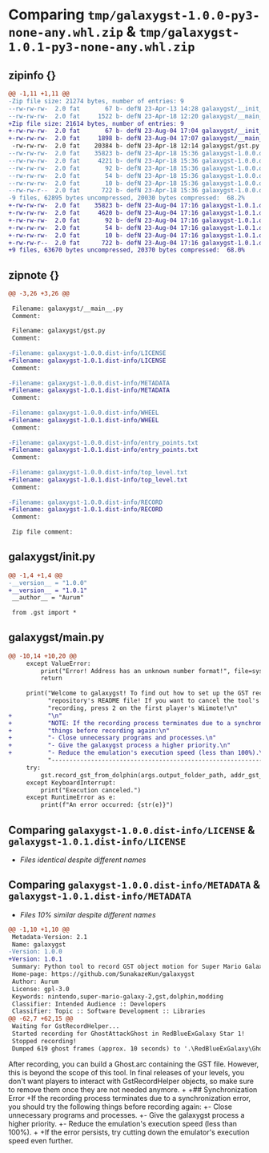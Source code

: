 # Comparing `tmp/galaxygst-1.0.0-py3-none-any.whl.zip` & `tmp/galaxygst-1.0.1-py3-none-any.whl.zip`

## zipinfo {}

```diff
@@ -1,11 +1,11 @@
-Zip file size: 21274 bytes, number of entries: 9
--rw-rw-rw-  2.0 fat       67 b- defN 23-Apr-13 14:28 galaxygst/__init__.py
--rw-rw-rw-  2.0 fat     1522 b- defN 23-Apr-18 12:20 galaxygst/__main__.py
+Zip file size: 21614 bytes, number of entries: 9
+-rw-rw-rw-  2.0 fat       67 b- defN 23-Aug-04 17:04 galaxygst/__init__.py
+-rw-rw-rw-  2.0 fat     1898 b- defN 23-Aug-04 17:07 galaxygst/__main__.py
 -rw-rw-rw-  2.0 fat    20384 b- defN 23-Apr-18 12:14 galaxygst/gst.py
--rw-rw-rw-  2.0 fat    35823 b- defN 23-Apr-18 15:36 galaxygst-1.0.0.dist-info/LICENSE
--rw-rw-rw-  2.0 fat     4221 b- defN 23-Apr-18 15:36 galaxygst-1.0.0.dist-info/METADATA
--rw-rw-rw-  2.0 fat       92 b- defN 23-Apr-18 15:36 galaxygst-1.0.0.dist-info/WHEEL
--rw-rw-rw-  2.0 fat       54 b- defN 23-Apr-18 15:36 galaxygst-1.0.0.dist-info/entry_points.txt
--rw-rw-rw-  2.0 fat       10 b- defN 23-Apr-18 15:36 galaxygst-1.0.0.dist-info/top_level.txt
--rw-rw-r--  2.0 fat      722 b- defN 23-Apr-18 15:36 galaxygst-1.0.0.dist-info/RECORD
-9 files, 62895 bytes uncompressed, 20030 bytes compressed:  68.2%
+-rw-rw-rw-  2.0 fat    35823 b- defN 23-Aug-04 17:16 galaxygst-1.0.1.dist-info/LICENSE
+-rw-rw-rw-  2.0 fat     4620 b- defN 23-Aug-04 17:16 galaxygst-1.0.1.dist-info/METADATA
+-rw-rw-rw-  2.0 fat       92 b- defN 23-Aug-04 17:16 galaxygst-1.0.1.dist-info/WHEEL
+-rw-rw-rw-  2.0 fat       54 b- defN 23-Aug-04 17:16 galaxygst-1.0.1.dist-info/entry_points.txt
+-rw-rw-rw-  2.0 fat       10 b- defN 23-Aug-04 17:16 galaxygst-1.0.1.dist-info/top_level.txt
+-rw-rw-r--  2.0 fat      722 b- defN 23-Aug-04 17:16 galaxygst-1.0.1.dist-info/RECORD
+9 files, 63670 bytes uncompressed, 20370 bytes compressed:  68.0%
```

## zipnote {}

```diff
@@ -3,26 +3,26 @@
 
 Filename: galaxygst/__main__.py
 Comment: 
 
 Filename: galaxygst/gst.py
 Comment: 
 
-Filename: galaxygst-1.0.0.dist-info/LICENSE
+Filename: galaxygst-1.0.1.dist-info/LICENSE
 Comment: 
 
-Filename: galaxygst-1.0.0.dist-info/METADATA
+Filename: galaxygst-1.0.1.dist-info/METADATA
 Comment: 
 
-Filename: galaxygst-1.0.0.dist-info/WHEEL
+Filename: galaxygst-1.0.1.dist-info/WHEEL
 Comment: 
 
-Filename: galaxygst-1.0.0.dist-info/entry_points.txt
+Filename: galaxygst-1.0.1.dist-info/entry_points.txt
 Comment: 
 
-Filename: galaxygst-1.0.0.dist-info/top_level.txt
+Filename: galaxygst-1.0.1.dist-info/top_level.txt
 Comment: 
 
-Filename: galaxygst-1.0.0.dist-info/RECORD
+Filename: galaxygst-1.0.1.dist-info/RECORD
 Comment: 
 
 Zip file comment:
```

## galaxygst/__init__.py

```diff
@@ -1,4 +1,4 @@
-__version__ = "1.0.0"
+__version__ = "1.0.1"
 __author__ = "Aurum"
 
 from .gst import *
```

## galaxygst/__main__.py

```diff
@@ -10,14 +10,20 @@
     except ValueError:
         print("Error! Address has an unknown number format!", file=sys.stderr)
         return
 
     print("Welcome to galaxygst! To find out how to set up the GST recorder in a galaxy, please refer to the GitHub\n"
           "repository's README file! If you want to cancel the tool's execution, press CTRL+C any time. To stop\n"
           "recording, press 2 on the first player's Wiimote!\n"
+          "\n"
+          "NOTE: If the recording process terminates due to a synchronization error, you should try the following\n"
+          "things before recording again:\n"
+          "- Close unnecessary programs and processes.\n"
+          "- Give the galaxygst process a higher priority.\n"
+          "- Reduce the emulation's execution speed (less than 100%).\n"
           "------------------------------------------------------------------------------")
     try:
         gst.record_gst_from_dolphin(args.output_folder_path, addr_gst_recorder_info_ptr)
     except KeyboardInterrupt:
         print("Execution canceled.")
     except RuntimeError as e:
         print(f"An error occurred: {str(e)}")
```

## Comparing `galaxygst-1.0.0.dist-info/LICENSE` & `galaxygst-1.0.1.dist-info/LICENSE`

 * *Files identical despite different names*

## Comparing `galaxygst-1.0.0.dist-info/METADATA` & `galaxygst-1.0.1.dist-info/METADATA`

 * *Files 10% similar despite different names*

```diff
@@ -1,10 +1,10 @@
 Metadata-Version: 2.1
 Name: galaxygst
-Version: 1.0.0
+Version: 1.0.1
 Summary: Python tool to record GST object motion for Super Mario Galaxy 2
 Home-page: https://github.com/SunakazeKun/galaxygst
 Author: Aurum
 License: gpl-3.0
 Keywords: nintendo,super-mario-galaxy-2,gst,dolphin,modding
 Classifier: Intended Audience :: Developers
 Classifier: Topic :: Software Development :: Libraries
@@ -62,7 +62,15 @@
 Waiting for GstRecordHelper...
 Started recording for GhostAttackGhost in RedBlueExGalaxy Star 1!
 Stopped recording!
 Dumped 619 ghost frames (approx. 10 seconds) to '.\RedBlueExGalaxy\GhostAttackGhostData01.gst'.
 ```
 
 After recording, you can build a Ghost.arc containing the GST file. However, this is beyond the scope of this tool. In final releases of your levels, you don't want players to interact with GstRecordHelper objects, so make sure to remove them once they are not needed anymore.
+
+## Synchronization Error
+If the recording process terminates due to a synchronization error, you should try the following things before recording again:
+- Close unnecessary programs and processes.
+- Give the galaxygst process a higher priority.
+- Reduce the emulation's execution speed (less than 100%).
+
+If the error persists, try cutting down the emulator's execution speed even further.
```

